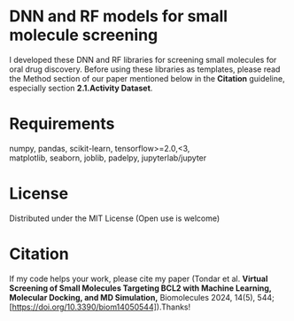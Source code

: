 # DNN and RF models for small molecule screening 
I developed these DNN and RF libraries for screening small molecules for oral drug discovery. 
Before using these libraries as templates, please read the Method section of our paper mentioned below in the **Citation** guideline, especially section **2.1.Activity Dataset**. 

# Requirements
numpy,
pandas,
scikit-learn,
tensorflow>=2.0,<3,        
matplotlib,
seaborn,
joblib,
padelpy,
jupyterlab/jupyter

# License
Distributed under the MIT License (Open use is welcome) 

# Citation
If my code helps your work, please cite my paper (Tondar et al. **Virtual Screening of Small Molecules Targeting BCL2 with Machine Learning, Molecular Docking, and MD Simulation,** Biomolecules 2024, 14(5), 544; [https://doi.org/10.3390/biom14050544]).Thanks!
